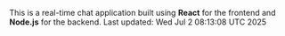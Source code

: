 This is a real-time chat application built using **React** for the frontend and **Node.js** for the backend.
Last updated: Wed Jul  2 08:13:08 UTC 2025
